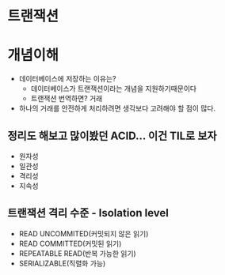 # 트랜잭션

# 개념이해
- 데이터베이스에 저장하는 이유는?
  - 데이터베이스가 트랜잭션이라는 개념을 지원하기때문이다
  - 트랜잭션 번역하면? 거래
- 하나의 거래를 안전하게 처리하려면 생각보다 고려해야 할 점이 많다.

## 정리도 해보고 많이봤던 ACID... 이건 TIL로 보자
- 원자성
- 일관성
- 격리성
- 지속성

## 트랜잭션 격리 수준 - Isolation level
- READ UNCOMMITED(커밋되지 않은 읽기)
- READ COMMITTED(커밋된 읽기)
- REPEATABLE READ(반복 가능한 읽기)
- SERIALIZABLE(직렬화 가능)



